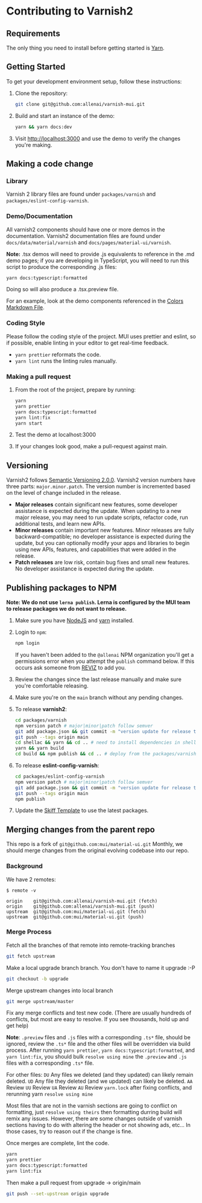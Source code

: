 # Contributing to Varnish2

## Requirements

The only thing you need to install before getting started is [Yarn](https://yarnpkg.com/lang/en/docs/install/#mac-stable).

## Getting Started

To get your development environment setup, follow these instructions:

1. Clone the repository:

   ```bash
   git clone git@github.com:allenai/varnish-mui.git
   ```

2. Build and start an instance of the demo:

   ```sh
   yarn && yarn docs:dev
   ```

3. Visit [http://localhost:3000](http://localhost:3000/material-ui/varnish) and use the demo to verify the changes you're making.

## Making a code change

### Library

Varnish 2 library files are found under `packages/varnish` and `packages/eslint-config-varnish`.

### Demo/Documentation

All varnish2 components should have one or more demos in the documentation.
Varnish2 documentation files are found under `docs/data/material/varnish` and `docs/pages/material-ui/varnish`.

**Note:** .tsx demos will need to provide .js equivalents to reference in the .md demo pages; if you are developing in TypeScript, you will need to run this script to produce the corresponding .js files:

```sh
yarn docs:typescript:formatted
```

Doing so will also produce a .tsx.preview file.

For an example, look at the demo components referenced in the [Colors Markdown File](docs/data/material/varnish/colors/colors.md).

### Coding Style

Please follow the coding style of the project. MUI uses prettier and eslint, so if possible, enable linting in your editor to get real-time feedback.

- `yarn prettier` reformats the code.
- `yarn lint` runs the linting rules manually.

### Making a pull request

1. From the root of the project, prepare by running:

   ```sh
   yarn
   yarn prettier
   yarn docs:typescript:formatted
   yarn lint:fix
   yarn start
   ```

1. Test the demo at localhost:3000

1. If your changes look good, make a pull-request against main.

## Versioning

Varnish2 follows [Semantic Versioning 2.0.0](https://semver.org/).
Varnish2 version numbers have three parts: `major.minor.patch`.
The version number is incremented based on the level of change included in the release.

- **Major releases** contain significant new features, some developer assistance is expected during the update.
  When updating to a new major release, you may need to run update scripts, refactor code, run additional tests, and learn new APIs.
- **Minor releases** contain important new features.
  Minor releases are fully backward-compatible; no developer assistance is expected during the update, but you can optionally modify your apps and libraries to begin using new APIs, features, and capabilities that were added in the release.
- **Patch releases** are low risk, contain bug fixes and small new features.
  No developer assistance is expected during the update.

## Publishing packages to NPM

**Note: We do not use `lerna publish`. Lerna is configured by the MUI team to release packages we do not want to release.**

1. Make sure you have [NodeJS](https://nodejs.org/en/) and [yarn](https://yarnpkg.com/lang/en/) installed.

1. Login to `npm`:

   ```bash
   npm login
   ```

   If you haven't been added to the `@allenai` NPM organization you'll
   get a permissions error when you attempt the `publish` command below. If
   this occurs ask someone from [REVIZ](mailto:reviz@allenai.org) to add you.

1. Review the changes since the last release manually and make sure you're comfortable releasing.

1. Make sure you're on the `main` branch without any pending changes.

1. To release **varnish2**:

   ```sh
   cd packages/varnish
   npm version patch # major|minor|patch follow semver
   git add package.json && git commit -m "version update for release to npm"
   git push --tags origin main
   cd shellac && yarn && cd .. # need to install dependencies in shellac
   yarn && yarn build
   cd build && npm publish && cd .. # deploy from the packages/varnish/build directory
   ```

1. To release **eslint-config-varnish**:

   ```sh
   cd packages/eslint-config-varnish
   npm version patch # major|minor|patch follow semver
   git add package.json && git commit -m "version update for release to npm"
   git push --tags origin main
   npm publish
   ```

1. Update the [Skiff Template](https://github.com/allenai/skiff-template) to use the latest packages.

## Merging changes from the parent repo

This repo is a fork of `git@github.com:mui/material-ui.git`
Monthly, we should merge changes from the original evolving codebase into our repo.

### Background

We have 2 remotes:

```
$ remote -v

origin    git@github.com:allenai/varnish-mui.git (fetch)
origin    git@github.com:allenai/varnish-mui.git (push)
upstream  git@github.com:mui/material-ui.git (fetch)
upstream  git@github.com:mui/material-ui.git (push)
```

### Merge Process

Fetch all the branches of that remote into remote-tracking branches

```sh
git fetch upstream
```

Make a local upgrade branch branch. You don't have to name it upgrade :-P

```sh
git checkout -b upgrade
```

Merge upstream changes into local branch

```sh
git merge upstream/master
```

Fix any merge conflicts and test new code. (There are usually hundreds of conflicts, but most are easy to resolve. If you see thousands, hold up and get help)

**Note**: `.preview` files and `.js` files with a corresponding `.ts*` file, should be ignored, review the `.ts*` file and the other files will be overridden via build process.
After running `yarn prettier`, `yarn docs:typescript:formatted`, and `yarn lint:fix`, you should bulk `resolve using mine` the `.preview` and `.js` files with a corresponding `.ts*` file.

For other files:
`DU` Any files we deleted (and they updated) can likely remain deleted.
`UD` Any file they deleted (and we updated) can likely be deleted.
`AA` Review
`UU` Review
`UA` Review
`AU` Review
`yarn.lock` after fixing conflicts, and rerunning yarn `resolve using mine`

Most files that are not in the varnish sections are going to conflict on formatting, just `resolve using theirs` then formatting durring build will remix any issues.
However, there are some changes outside of varnish sections having to do with altering the header or not showing ads, etc... In those cases, try to reason out if the change is fine.

Once merges are complete, lint the code.

```sh
yarn
yarn prettier
yarn docs:typescript:formatted
yarn lint:fix
```

Then make a pull request from upgrade -> origin/main

```sh
git push --set-upstream origin upgrade
```
